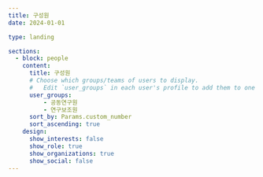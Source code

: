 ```yaml
---
title: 구성원
date: 2024-01-01

type: landing

sections:
  - block: people
    content:
      title: 구성원
      # Choose which groups/teams of users to display.
      #   Edit `user_groups` in each user's profile to add them to one or more of these groups.
      user_groups:
          - 공동연구원
          - 연구보조원
      sort_by: Params.custom_number
      sort_ascending: true
    design:
      show_interests: false
      show_role: true
      show_organizations: true
      show_social: false
---
```

